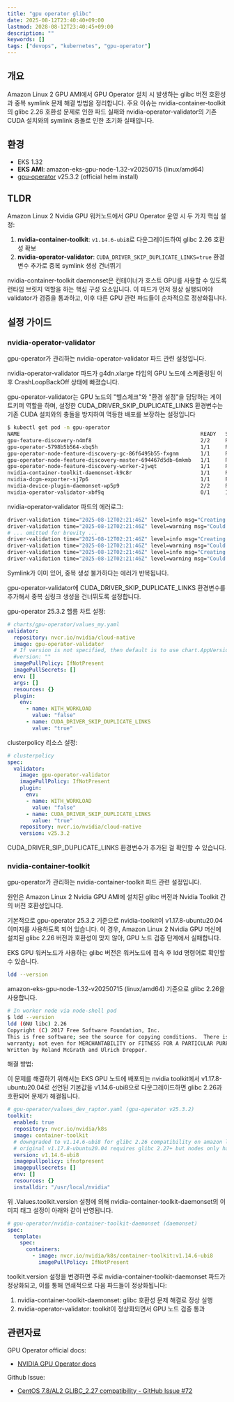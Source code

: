 ```yaml
---
title: "gpu operator glibc"
date: 2025-08-12T23:40:40+09:00
lastmod: 2028-08-12T23:40:45+09:00
description: ""
keywords: []
tags: ["devops", "kubernetes", "gpu-operator"]
---
```


## 개요

Amazon Linux 2 GPU AMI에서 GPU Operator 설치 시 발생하는 glibc 버전 호환성과 중복 symlink 문제 해결 방법을 정리합니다. 주요 이슈는 nvidia-container-toolkit의 glibc 2.26 호환성 문제로 인한 파드 실패와 nvidia-operator-validator의 기존 CUDA 설치와의 symlink 충돌로 인한 초기화 실패입니다.

## 환경

- EKS 1.32
- **EKS AMI**: amazon-eks-gpu-node-1.32-v20250715 (linux/amd64)
- [gpu-operator](https://github.com/NVIDIA/gpu-operator) v25.3.2 (official helm install)

## TLDR

Amazon Linux 2 Nvidia GPU 워커노드에서 GPU Operator 운영 시 두 가지 핵심 설정:

1. **nvidia-container-toolkit**: `v1.14.6-ubi8`로 다운그레이드하여 glibc 2.26 호환성 확보
2. **nvidia-operator-validator**: `CUDA_DRIVER_SKIP_DUPLICATE_LINKS=true` 환경변수 추가로 중복 symlink 생성 건너뛰기

nvidia-container-toolkit daemonset은 컨테이너가 호스트 GPU를 사용할 수 있도록 런타임 브릿지 역할을 하는 핵심 구성 요소입니다. 이 파드가 먼저 정상 실행되어야 validator가 검증을 통과하고, 이후 다른 GPU 관련 파드들이 순차적으로 정상화됩니다.

## 설정 가이드

### nvidia-operator-validator

gpu-operator가 관리하는 nvidia-operator-validator 파드 관련 설정입니다.

nvidia-operator-validator 파드가 g4dn.xlarge 타입의 GPU 노드에 스케줄링된 이후 CrashLoopBackOff 상태에 빠졌습니다.

gpu-operator-validator는 GPU 노드의 "헬스체크"와 "환경 설정"을 담당하는 게이트키퍼 역할을 하며, 설정한 CUDA_DRIVER_SKIP_DUPLICATE_LINKS 환경변수는 기존 CUDA 설치와의 충돌을 방지하여 멱등한 배포를 보장하는 설정입니다

```bash
$ kubectl get pod -n gpu-operator
NAME                                                          READY   STATUS                  RESTARTS      AGE
gpu-feature-discovery-n4mf8                                   2/2     Running                 0             7m49s
gpu-operator-5798b5b564-xbq5h                                 1/1     Running                 0             7d1h
gpu-operator-node-feature-discovery-gc-86f6495b55-fxgnm       1/1     Running                 0             7d1h
gpu-operator-node-feature-discovery-master-694467d5db-6mkmb   1/1     Running                 0             14d
gpu-operator-node-feature-discovery-worker-2jwqt              1/1     Running                 0             7m58s
nvidia-container-toolkit-daemonset-k9c8r                      1/1     Running                 0             7m49s
nvidia-dcgm-exporter-sj7p6                                    1/1     Running                 0             7m49s
nvidia-device-plugin-daemonset-wp5p9                          2/2     Running                 0             7m49s
nvidia-operator-validator-xbf9q                               0/1     Init:CrashLoopBackOff   3 (37s ago)   81s
```

nvidia-operator-validator 파드의 에러로그:

```bash
driver-validation time="2025-08-12T02:21:46Z" level=info msg="Creating link /host-dev-char/243:112 => /dev/nvidia-caps/nvidia-cap112"
driver-validation time="2025-08-12T02:21:46Z" level=warning msg="Could not create symlink: symlink /dev/nvidia-caps/nvidia-cap112 /host-dev-char/243:112: file exists"
# ... omitted for brevity ...
driver-validation time="2025-08-12T02:21:46Z" level=info msg="Creating link /host-dev-char/243:136 => /dev/nvidia-caps/nvidia-cap136"
driver-validation time="2025-08-12T02:21:46Z" level=warning msg="Could not create symlink: symlink /dev/nvidia-caps/nvidia-cap136 /host-dev-char/243:136: file exists"
driver-validation time="2025-08-12T02:21:46Z" level=info msg="Creating link /host-dev-char/243:137 => /dev/nvidia-caps/nvidia-cap137"
driver-validation time="2025-08-12T02:21:46Z" level=warning msg="Could not create symlink: symlink /dev/nvidia-caps/nvidia-cap137 /host-dev-char/243:137: file exists
```

Symlink가 이미 있어, 중복 생성 불가하다는 에러가 반복됩니다.

gpu-operator-validator에 CUDA_DRIVER_SKIP_DUPLICATE_LINKS 환경변수를 추가해서 중복 심링크 생성을 건너뛰도록 설정합니다.

gpu-operator 25.3.2 헬름 차트 설정:

```yaml
# charts/gpu-operator/values_my.yaml
validator:
  repository: nvcr.io/nvidia/cloud-native
  image: gpu-operator-validator
  # If version is not specified, then default is to use chart.AppVersion
  #version: ""
  imagePullPolicy: IfNotPresent
  imagePullSecrets: []
  env: []
  args: []
  resources: {}
  plugin:
    env:
      - name: WITH_WORKLOAD
        value: "false"
      - name: CUDA_DRIVER_SKIP_DUPLICATE_LINKS
        value: "true"
```

clusterpolicy 리소스 설정:

```yaml
# clusterpolicy
spec:
  validator:
    image: gpu-operator-validator
    imagePullPolicy: IfNotPresent
    plugin:
      env:
      - name: WITH_WORKLOAD
        value: "false"
      - name: CUDA_DRIVER_SKIP_DUPLICATE_LINKS
        value: "true"
    repository: nvcr.io/nvidia/cloud-native
    version: v25.3.2
```

CUDA_DRIVER_SIP_DUPLICATE_LINKS 환경변수가 추가된 걸 확인할 수 있습니다.

### nvidia-container-toolkit

gpu-operator가 관리하는 nvidia-container-toolkit 파드 관련 설정입니다.

원인은 Amazon Linux 2 Nvidia GPU AMI에 설치된 glibc 버전과 Nvidia Toolkit 간의 버전 호환성입니다.

기본적으로 gpu-operator 25.3.2 기준으로 nvidia-toolkit이 v1.17.8-ubuntu20.04 이미지를 사용하도록 되어 있습니다. 이 경우, Amazon Linux 2 Nvidia GPU 머신에 설치된 glibc 2.26 버전과 호환성이 맞지 않아, GPU 노드 검증 단계에서 실패합니다.

EKS GPU 워커노드가 사용하는 glibc 버전은 워커노드에 접속 후 ldd 명령어로 확인할 수 있습니다.

```bash
ldd --version
```

amazon-eks-gpu-node-1.32-v20250715 (linux/amd64) 기준으로 glibc 2.26을 사용합니다.

```bash
# In worker node via node-shell pod
$ ldd --version
ldd (GNU libc) 2.26
Copyright (C) 2017 Free Software Foundation, Inc.
This is free software; see the source for copying conditions.  There is NO
warranty; not even for MERCHANTABILITY or FITNESS FOR A PARTICULAR PURPOSE.
Written by Roland McGrath and Ulrich Drepper.
```

해결 방법:

이 문제를 해결하기 위해서는 EKS GPU 노드에 배포되는 nvidia toolkit에서 v1.17.8-ubuntu20.04로 선언된 기본값을 v1.14.6-ubi8으로 다운그레이드하면 glibc 2.26과 호환되어 문제가 해결됩니다.

```yaml
# gpu-operator/values_dev_raptor.yaml (gpu-operator v25.3.2)
toolkit:
  enabled: true
  repository: nvcr.io/nvidia/k8s
  image: container-toolkit
  # downgraded to v1.14.6-ubi8 for glibc 2.26 compatibility on amazon linux 2 nodes
  # original v1.17.8-ubuntu20.04 requires glibc 2.27+ but nodes only have glibc 2.26
  version: v1.14.6-ubi8
  imagepullpolicy: ifnotpresent
  imagepullsecrets: []
  env: []
  resources: {}
  installdir: "/usr/local/nvidia"
```

위 .Values.toolkit.version 설정에 의해 nvidia-container-toolkit-daemonset의 이미지 태그 설정이 아래와 같이 반영됩니다.

```yaml
# gpu-operator/nvidia-container-toolkit-daemonset (daemonset)
spec:
  template:
    spec:
      containers:
        - image: nvcr.io/nvidia/k8s/container-toolkit:v1.14.6-ubi8
          imagePullPolicy: IfNotPresent
```

toolkit.version 설정을 변경하면 주로 nvidia-container-toolkit-daemonset 파드가 정상화되고, 이를 통해 연쇄적으로 다음 파드들이 정상화됩니다:

1. nvidia-container-toolkit-daemonset: glibc 호환성 문제 해결로 정상 실행
2. nvidia-operator-validator: toolkit이 정상화되면서 GPU 노드 검증 통과

## 관련자료

GPU Operator official docs:

- [NVIDIA GPU Operator docs](https://docs.nvidia.com/datacenter/cloud-native/gpu-operator/latest/index.html)

Github Issue:

- [CentOS 7.8/AL2 GLIBC_2.27 compatibility - GitHub Issue #72](https://github.com/NVIDIA/gpu-operator/issues/72) 
